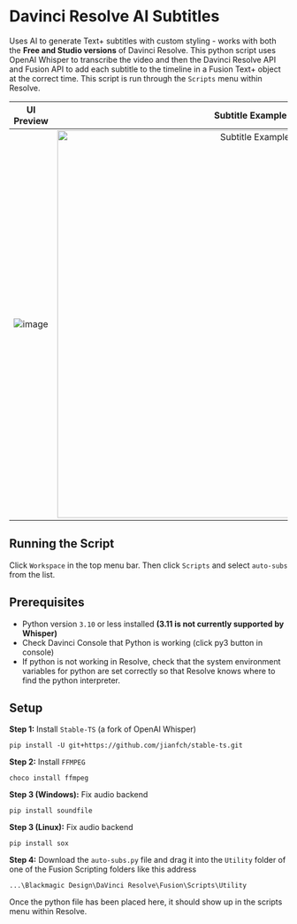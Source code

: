 # Davinci Resolve AI Subtitles
Uses AI to generate Text+ subtitles with custom styling - works with both the **Free and Studio versions** of Davinci Resolve. This python script uses OpenAI Whisper to transcribe the video and then the Davinci Resolve API and Fusion API to add each subtitle to the timeline in a Fusion Text+ object at the correct time. This script is run through the `Scripts` menu within Resolve.

UI Preview             |  Subtitle Example
:-------------------------:|:-------------------------:
![image](https://github.com/tmoroney/auto-subs/assets/72154813/a792207b-ad88-434f-8f88-8869259b7031)   |  <img alt="Subtitle Example" src="https://github.com/tmoroney/auto-subs/assets/72154813/32059a0b-1cd4-4bcd-af25-1321d83cb62f" width="700">


## Running the Script

Click `Workspace` in the top menu bar. Then click `Scripts` and select `auto-subs` from the list.

## Prerequisites
- Python version `3.10` or less installed **(3.11 is not currently supported by Whisper)**
- Check Davinci Console that Python is working (click py3 button in console)
- If python is not working in Resolve, check that the system environment variables for python are set correctly so that Resolve knows where to find the python interpreter.

## Setup

**Step 1:** Install `Stable-TS` (a fork of OpenAI Whisper)

    pip install -U git+https://github.com/jianfch/stable-ts.git

**Step 2:** Install `FFMPEG`

    choco install ffmpeg

**Step 3 (Windows):** Fix audio backend

    pip install soundfile 
    
**Step 3 (Linux):** Fix audio backend
  
    pip install sox
    
**Step 4:** Download the `auto-subs.py` file and drag it into the `Utility` folder of one of the Fusion Scripting folders like this address
  
    ...\Blackmagic Design\DaVinci Resolve\Fusion\Scripts\Utility

Once the python file has been placed here, it should show up in the scripts menu within Resolve.
   
